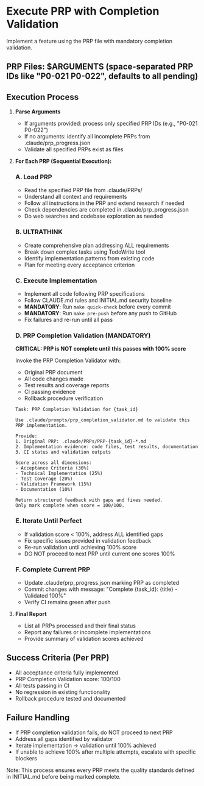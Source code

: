 # Execute PRP with Completion Validation

Implement a feature using the PRP file with mandatory completion validation.

## PRP Files: $ARGUMENTS (space-separated PRP IDs like "P0-021 P0-022", defaults to all pending)

## Execution Process

1. **Parse Arguments**
   - If arguments provided: process only specified PRP IDs (e.g., "P0-021 P0-022")
   - If no arguments: identify all incomplete PRPs from .claude/prp_progress.json
   - Validate all specified PRPs exist as files

2. **For Each PRP (Sequential Execution):**

   ### A. **Load PRP**
   - Read the specified PRP file from .claude/PRPs/
   - Understand all context and requirements
   - Follow all instructions in the PRP and extend research if needed
   - Check dependencies are completed in .claude/prp_progress.json
   - Do web searches and codebase exploration as needed

   ### B. **ULTRATHINK**
   - Create comprehensive plan addressing ALL requirements
   - Break down complex tasks using TodoWrite tool
   - Identify implementation patterns from existing code
   - Plan for meeting every acceptance criterion

   ### C. **Execute Implementation**
   - Implement all code following PRP specifications
   - Follow CLAUDE.md rules and INITIAL.md security baseline
   - **MANDATORY**: Run `make quick-check` before every commit
   - **MANDATORY**: Run `make pre-push` before any push to GitHub
   - Fix failures and re-run until all pass

   ### D. **PRP Completion Validation (MANDATORY)**
   **CRITICAL: PRP is NOT complete until this passes with 100% score**
   
   Invoke the PRP Completion Validator with:
   - Original PRP document
   - All code changes made
   - Test results and coverage reports
   - CI passing evidence
   - Rollback procedure verification
   
   ```
   Task: PRP Completion Validation for {task_id}
   
   Use .claude/prompts/prp_completion_validator.md to validate this PRP implementation.
   
   Provide:
   1. Original PRP: .claude/PRPs/PRP-{task_id}-*.md
   2. Implementation evidence: code files, test results, documentation
   3. CI status and validation outputs
   
   Score across all dimensions:
   - Acceptance Criteria (30%)
   - Technical Implementation (25%) 
   - Test Coverage (20%)
   - Validation Framework (15%)
   - Documentation (10%)
   
   Return structured feedback with gaps and fixes needed.
   Only mark complete when score = 100/100.
   ```

   ### E. **Iterate Until Perfect**
   - If validation score < 100%, address ALL identified gaps
   - Fix specific issues provided in validation feedback
   - Re-run validation until achieving 100% score
   - DO NOT proceed to next PRP until current one scores 100%

   ### F. **Complete Current PRP**
   - Update .claude/prp_progress.json marking PRP as completed
   - Commit changes with message: "Complete {task_id}: {title} - Validated 100%"
   - Verify CI remains green after push

3. **Final Report**
   - List all PRPs processed and their final status
   - Report any failures or incomplete implementations
   - Provide summary of validation scores achieved

## Success Criteria (Per PRP)
- All acceptance criteria fully implemented
- PRP Completion Validation score: 100/100
- All tests passing in CI
- No regression in existing functionality
- Rollback procedure tested and documented

## Failure Handling
- If PRP completion validation fails, do NOT proceed to next PRP
- Address all gaps identified by validator
- Iterate implementation → validation until 100% achieved
- If unable to achieve 100% after multiple attempts, escalate with specific blockers

Note: This process ensures every PRP meets the quality standards defined in INITIAL.md before being marked complete.